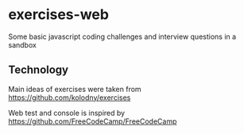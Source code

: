 # exercises-web
Some basic javascript coding challenges and interview questions in a sandbox

## Technology

Main ideas of exercises were taken from https://github.com/kolodny/exercises

Web test and console is inspired by https://github.com/FreeCodeCamp/FreeCodeCamp
